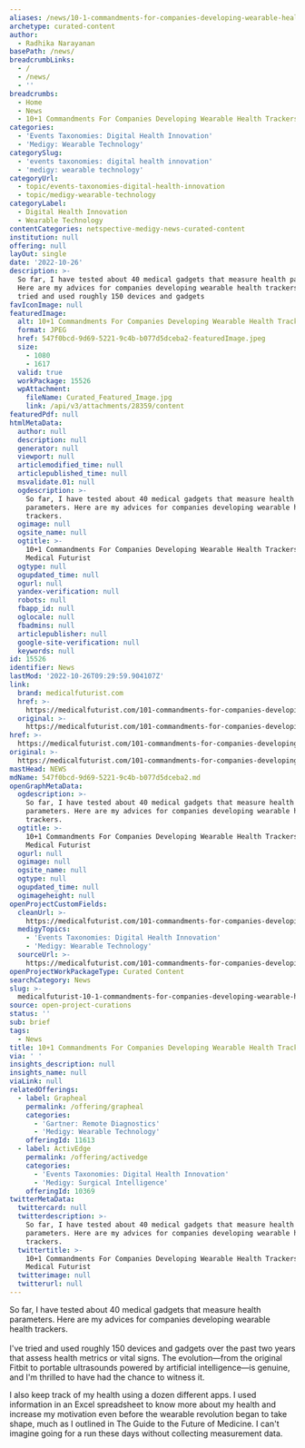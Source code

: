 ```yaml
---
aliases: /news/10-1-commandments-for-companies-developing-wearable-health-trackers
archetype: curated-content
author:
  - Radhika Narayanan
basePath: /news/
breadcrumbLinks:
  - /
  - /news/
  - ''
breadcrumbs:
  - Home
  - News
  - 10+1 Commandments For Companies Developing Wearable Health Trackers
categories:
  - 'Events Taxonomies: Digital Health Innovation'
  - 'Medigy: Wearable Technology'
categorySlug:
  - 'events taxonomies: digital health innovation'
  - 'medigy: wearable technology'
categoryUrl:
  - topic/events-taxonomies-digital-health-innovation
  - topic/medigy-wearable-technology
categoryLabel:
  - Digital Health Innovation
  - Wearable Technology
contentCategories: netspective-medigy-news-curated-content
institution: null
offering: null
layOut: single
date: '2022-10-26'
description: >-
  So far, I have tested about 40 medical gadgets that measure health parameters.
  Here are my advices for companies developing wearable health trackers.I've
  tried and used roughly 150 devices and gadgets
favIconImage: null
featuredImage:
  alt: 10+1 Commandments For Companies Developing Wearable Health Trackers
  format: JPEG
  href: 547f0bcd-9d69-5221-9c4b-b077d5dceba2-featuredImage.jpeg
  size:
    - 1080
    - 1617
  valid: true
  workPackage: 15526
  wpAttachment:
    fileName: Curated_Featured_Image.jpg
    link: /api/v3/attachments/28359/content
featuredPdf: null
htmlMetaData:
  author: null
  description: null
  generator: null
  viewport: null
  articlemodified_time: null
  articlepublished_time: null
  msvalidate.01: null
  ogdescription: >-
    So far, I have tested about 40 medical gadgets that measure health
    parameters. Here are my advices for companies developing wearable health
    trackers.
  ogimage: null
  ogsite_name: null
  ogtitle: >-
    10+1 Commandments For Companies Developing Wearable Health Trackers - The
    Medical Futurist
  ogtype: null
  ogupdated_time: null
  ogurl: null
  yandex-verification: null
  robots: null
  fbapp_id: null
  oglocale: null
  fbadmins: null
  articlepublisher: null
  google-site-verification: null
  keywords: null
id: 15526
identifier: News
lastMod: '2022-10-26T09:29:59.904107Z'
link:
  brand: medicalfuturist.com
  href: >-
    https://medicalfuturist.com/101-commandments-for-companies-developing-wearable-health-trackers/
  original: >-
    https://medicalfuturist.com/101-commandments-for-companies-developing-wearable-health-trackers
href: >-
  https://medicalfuturist.com/101-commandments-for-companies-developing-wearable-health-trackers/
original: >-
  https://medicalfuturist.com/101-commandments-for-companies-developing-wearable-health-trackers
mastHead: NEWS
mdName: 547f0bcd-9d69-5221-9c4b-b077d5dceba2.md
openGraphMetaData:
  ogdescription: >-
    So far, I have tested about 40 medical gadgets that measure health
    parameters. Here are my advices for companies developing wearable health
    trackers.
  ogtitle: >-
    10+1 Commandments For Companies Developing Wearable Health Trackers - The
    Medical Futurist
  ogurl: null
  ogimage: null
  ogsite_name: null
  ogtype: null
  ogupdated_time: null
  ogimageheight: null
openProjectCustomFields:
  cleanUrl: >-
    https://medicalfuturist.com/101-commandments-for-companies-developing-wearable-health-trackers/
  medigyTopics:
    - 'Events Taxonomies: Digital Health Innovation'
    - 'Medigy: Wearable Technology'
  sourceUrl: >-
    https://medicalfuturist.com/101-commandments-for-companies-developing-wearable-health-trackers
openProjectWorkPackageType: Curated Content
searchCategory: News
slug: >-
  medicalfuturist-10-1-commandments-for-companies-developing-wearable-health-trackers
source: open-project-curations
status: ''
sub: brief
tags:
  - News
title: 10+1 Commandments For Companies Developing Wearable Health Trackers
via: ' '
insights_description: null
insights_name: null
viaLink: null
relatedOfferings:
  - label: Grapheal
    permalink: /offering/grapheal
    categories:
      - 'Gartner: Remote Diagnostics'
      - 'Medigy: Wearable Technology'
    offeringId: 11613
  - label: ActivEdge
    permalink: /offering/activedge
    categories:
      - 'Events Taxonomies: Digital Health Innovation'
      - 'Medigy: Surgical Intelligence'
    offeringId: 10369
twitterMetaData:
  twittercard: null
  twitterdescription: >-
    So far, I have tested about 40 medical gadgets that measure health
    parameters. Here are my advices for companies developing wearable health
    trackers.
  twittertitle: >-
    10+1 Commandments For Companies Developing Wearable Health Trackers - The
    Medical Futurist
  twitterimage: null
  twitterurl: null
---
```

<p>So far, I have tested about 40 medical gadgets that measure health parameters. Here are my advices for companies developing wearable health trackers.<br><br>I've tried and used roughly 150 devices and gadgets over the past two years that assess health metrics or vital signs. The evolution—from the original Fitbit to portable ultrasounds powered by artificial intelligence—is genuine, and I'm thrilled to have had the chance to witness it.</p><p>I also keep track of my health using a dozen different apps. I used information in an Excel spreadsheet to know more about my health and increase my motivation even before the wearable revolution began to take shape, much as I outlined in The Guide to the Future of Medicine. I can't imagine going for a run these days without collecting measurement data.</p>